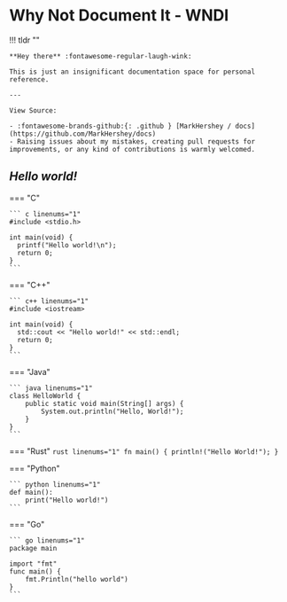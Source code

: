 # **W**hy **N**ot **D**ocument **I**t - **WNDI**

!!! tldr ""

    **Hey there** :fontawesome-regular-laugh-wink:

    This is just an insignificant documentation space for personal reference.

    ---

    View Source: 

    - :fontawesome-brands-github:{: .github } [MarkHershey / docs](https://github.com/MarkHershey/docs)
    - Raising issues about my mistakes, creating pull requests for improvements, or any kind of contributions is warmly welcomed.

## _Hello world!_

=== "C"

    ``` c linenums="1"
    #include <stdio.h>

    int main(void) {
      printf("Hello world!\n");
      return 0;
    }
    ```

=== "C++"

    ``` c++ linenums="1"
    #include <iostream>

    int main(void) {
      std::cout << "Hello world!" << std::endl;
      return 0;
    }
    ```

=== "Java"

    ``` java linenums="1"
    class HelloWorld {
        public static void main(String[] args) {
            System.out.println("Hello, World!"); 
        }
    }
    ```

=== "Rust"
    ```rust linenums="1"
    fn main() {
        println!("Hello World!");
    }
    ```

=== "Python"

    ``` python linenums="1"
    def main():
        print("Hello world!")
    ```

=== "Go"

    ``` go linenums="1"
    package main

    import "fmt"
    func main() {
        fmt.Println("hello world")
    }
    ```
